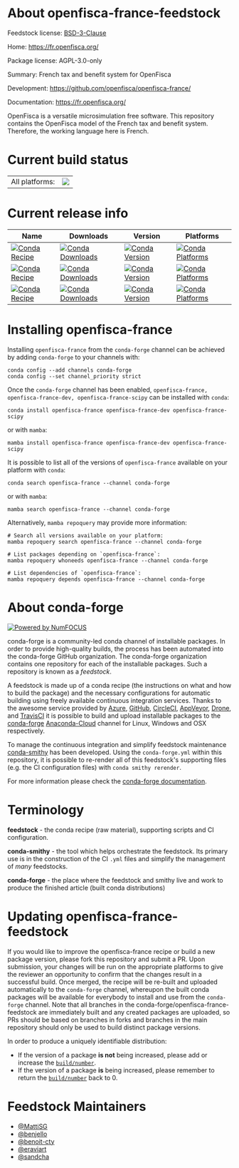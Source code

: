 About openfisca-france-feedstock
================================

Feedstock license: [BSD-3-Clause](https://github.com/conda-forge/openfisca-france-feedstock/blob/main/LICENSE.txt)

Home: https://fr.openfisca.org/

Package license: AGPL-3.0-only

Summary: French tax and benefit system for OpenFisca

Development: https://github.com/openfisca/openfisca-france/

Documentation: https://fr.openfisca.org/

OpenFisca is a versatile microsimulation free software.
This repository contains the OpenFisca model of the French tax and benefit system.
Therefore, the working language here is French.


Current build status
====================


<table><tr><td>All platforms:</td>
    <td>
      <a href="https://dev.azure.com/conda-forge/feedstock-builds/_build/latest?definitionId=15119&branchName=main">
        <img src="https://dev.azure.com/conda-forge/feedstock-builds/_apis/build/status/openfisca-france-feedstock?branchName=main">
      </a>
    </td>
  </tr>
</table>

Current release info
====================

| Name | Downloads | Version | Platforms |
| --- | --- | --- | --- |
| [![Conda Recipe](https://img.shields.io/badge/recipe-openfisca--france-green.svg)](https://anaconda.org/conda-forge/openfisca-france) | [![Conda Downloads](https://img.shields.io/conda/dn/conda-forge/openfisca-france.svg)](https://anaconda.org/conda-forge/openfisca-france) | [![Conda Version](https://img.shields.io/conda/vn/conda-forge/openfisca-france.svg)](https://anaconda.org/conda-forge/openfisca-france) | [![Conda Platforms](https://img.shields.io/conda/pn/conda-forge/openfisca-france.svg)](https://anaconda.org/conda-forge/openfisca-france) |
| [![Conda Recipe](https://img.shields.io/badge/recipe-openfisca--france--dev-green.svg)](https://anaconda.org/conda-forge/openfisca-france-dev) | [![Conda Downloads](https://img.shields.io/conda/dn/conda-forge/openfisca-france-dev.svg)](https://anaconda.org/conda-forge/openfisca-france-dev) | [![Conda Version](https://img.shields.io/conda/vn/conda-forge/openfisca-france-dev.svg)](https://anaconda.org/conda-forge/openfisca-france-dev) | [![Conda Platforms](https://img.shields.io/conda/pn/conda-forge/openfisca-france-dev.svg)](https://anaconda.org/conda-forge/openfisca-france-dev) |
| [![Conda Recipe](https://img.shields.io/badge/recipe-openfisca--france--scipy-green.svg)](https://anaconda.org/conda-forge/openfisca-france-scipy) | [![Conda Downloads](https://img.shields.io/conda/dn/conda-forge/openfisca-france-scipy.svg)](https://anaconda.org/conda-forge/openfisca-france-scipy) | [![Conda Version](https://img.shields.io/conda/vn/conda-forge/openfisca-france-scipy.svg)](https://anaconda.org/conda-forge/openfisca-france-scipy) | [![Conda Platforms](https://img.shields.io/conda/pn/conda-forge/openfisca-france-scipy.svg)](https://anaconda.org/conda-forge/openfisca-france-scipy) |

Installing openfisca-france
===========================

Installing `openfisca-france` from the `conda-forge` channel can be achieved by adding `conda-forge` to your channels with:

```
conda config --add channels conda-forge
conda config --set channel_priority strict
```

Once the `conda-forge` channel has been enabled, `openfisca-france, openfisca-france-dev, openfisca-france-scipy` can be installed with `conda`:

```
conda install openfisca-france openfisca-france-dev openfisca-france-scipy
```

or with `mamba`:

```
mamba install openfisca-france openfisca-france-dev openfisca-france-scipy
```

It is possible to list all of the versions of `openfisca-france` available on your platform with `conda`:

```
conda search openfisca-france --channel conda-forge
```

or with `mamba`:

```
mamba search openfisca-france --channel conda-forge
```

Alternatively, `mamba repoquery` may provide more information:

```
# Search all versions available on your platform:
mamba repoquery search openfisca-france --channel conda-forge

# List packages depending on `openfisca-france`:
mamba repoquery whoneeds openfisca-france --channel conda-forge

# List dependencies of `openfisca-france`:
mamba repoquery depends openfisca-france --channel conda-forge
```


About conda-forge
=================

[![Powered by
NumFOCUS](https://img.shields.io/badge/powered%20by-NumFOCUS-orange.svg?style=flat&colorA=E1523D&colorB=007D8A)](https://numfocus.org)

conda-forge is a community-led conda channel of installable packages.
In order to provide high-quality builds, the process has been automated into the
conda-forge GitHub organization. The conda-forge organization contains one repository
for each of the installable packages. Such a repository is known as a *feedstock*.

A feedstock is made up of a conda recipe (the instructions on what and how to build
the package) and the necessary configurations for automatic building using freely
available continuous integration services. Thanks to the awesome service provided by
[Azure](https://azure.microsoft.com/en-us/services/devops/), [GitHub](https://github.com/),
[CircleCI](https://circleci.com/), [AppVeyor](https://www.appveyor.com/),
[Drone](https://cloud.drone.io/welcome), and [TravisCI](https://travis-ci.com/)
it is possible to build and upload installable packages to the
[conda-forge](https://anaconda.org/conda-forge) [Anaconda-Cloud](https://anaconda.org/)
channel for Linux, Windows and OSX respectively.

To manage the continuous integration and simplify feedstock maintenance
[conda-smithy](https://github.com/conda-forge/conda-smithy) has been developed.
Using the ``conda-forge.yml`` within this repository, it is possible to re-render all of
this feedstock's supporting files (e.g. the CI configuration files) with ``conda smithy rerender``.

For more information please check the [conda-forge documentation](https://conda-forge.org/docs/).

Terminology
===========

**feedstock** - the conda recipe (raw material), supporting scripts and CI configuration.

**conda-smithy** - the tool which helps orchestrate the feedstock.
                   Its primary use is in the construction of the CI ``.yml`` files
                   and simplify the management of *many* feedstocks.

**conda-forge** - the place where the feedstock and smithy live and work to
                  produce the finished article (built conda distributions)


Updating openfisca-france-feedstock
===================================

If you would like to improve the openfisca-france recipe or build a new
package version, please fork this repository and submit a PR. Upon submission,
your changes will be run on the appropriate platforms to give the reviewer an
opportunity to confirm that the changes result in a successful build. Once
merged, the recipe will be re-built and uploaded automatically to the
`conda-forge` channel, whereupon the built conda packages will be available for
everybody to install and use from the `conda-forge` channel.
Note that all branches in the conda-forge/openfisca-france-feedstock are
immediately built and any created packages are uploaded, so PRs should be based
on branches in forks and branches in the main repository should only be used to
build distinct package versions.

In order to produce a uniquely identifiable distribution:
 * If the version of a package **is not** being increased, please add or increase
   the [``build/number``](https://docs.conda.io/projects/conda-build/en/latest/resources/define-metadata.html#build-number-and-string).
 * If the version of a package **is** being increased, please remember to return
   the [``build/number``](https://docs.conda.io/projects/conda-build/en/latest/resources/define-metadata.html#build-number-and-string)
   back to 0.

Feedstock Maintainers
=====================

* [@MattiSG](https://github.com/MattiSG/)
* [@benjello](https://github.com/benjello/)
* [@benoit-cty](https://github.com/benoit-cty/)
* [@eraviart](https://github.com/eraviart/)
* [@sandcha](https://github.com/sandcha/)


